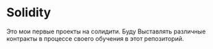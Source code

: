 # Solidity
Это мои первые проекты на солидити. Буду Выставлять различные контракты в процессе своего обучения в этот репозиторий.
